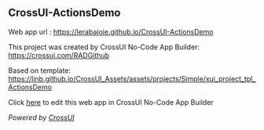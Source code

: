 ## CrossUI-ActionsDemo
Web app url : https://lerabajoie.github.io/CrossUI-ActionsDemo

This project was created by CrossUI No-Code App Builder: https://crossui.com/RADGithub

Based on template: https://linb.github.io/CrossUI_Assets/assets/projects/Simple/xui_project_tpl_ActionsDemo

Click [here](https://crossui.com/RADGithub/#!from=github&owner=lerabajoie&repo=CrossUI-ActionsDemo) to edit this web app in CrossUI No-Code App Builder

<i>Powered by [CrossUI](https://crossui.com)</i>
